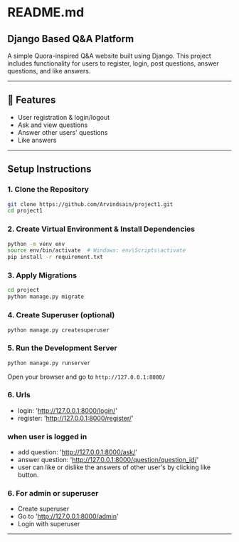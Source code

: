 # README.md

## Django Based Q&A Platform

A simple Quora-inspired Q&A website built using Django. This project includes functionality for users to register, login, post questions, answer questions, and like answers.

---

## 🚀 Features

- User registration & login/logout
- Ask and view questions
- Answer other users' questions
- Like answers

---

## Setup Instructions

### 1. Clone the Repository
```bash
git clone https://github.com/Arvindsain/project1.git
cd project1
```

### 2. Create Virtual Environment & Install Dependencies
```bash
python -m venv env
source env/bin/activate  # Windows: env\Scripts\activate
pip install -r requirement.txt
```

### 3. Apply Migrations
```bash
cd project
python manage.py migrate
```

### 4. Create Superuser (optional)
```bash
python manage.py createsuperuser
```

### 5. Run the Development Server
```bash
python manage.py runserver
```

Open your browser and go to `http://127.0.0.1:8000/`

### 6. Urls

- login: 'http://127.0.0.1:8000/login/'
- register: 'http://127.0.0.1:8000/register/'
### when user is logged in
- add question: 'http://127.0.0.1:8000/ask/'
- answer question: 'http://127.0.0.1:8000/question/question_id/'
- user can like or dislike the answers of other user's by clicking like button.

### 6. For admin or superuser
- Create superuser
- Go to 'http://127.0.0.1:8000/admin'
- Login with superuser

---